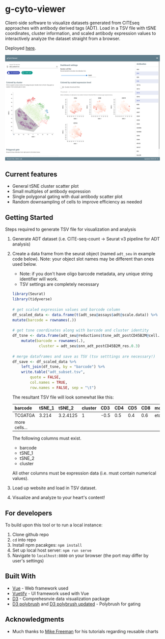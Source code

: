# g-cyto-viewer

Client-side software to visualize datasets generated from CITEseq approaches with antibody derived tags (ADT). Load in a TSV file with tSNE coordinates, cluster information, and scaled antibody expression values to interactively analyze the dataset straight from a browser.

Deployed [here](https://wuv21.github.io/g-cyto-viewer/).

![screenshot of website](img/screenshot.png)

## Current features
- General tSNE cluster scatter plot
- Small multiples of antibody expression
- Single polygonal gating with dual antibody scatter plot
- Random downsampling of cells to improve efficiency as needed

## Getting Started

Steps required to generate TSV file for visualization and analysis

1. Generate ADT dataset (i.e. CITE-seq-count -> Seurat v3 pipeline for ADT analysis)
2. Create a data frame from the seurat object (named `adt_seu` in example code below). Note: your object slot names may be different than ones used below.
    - Note: if you don't have oligo barcode metadata, any unique string identifier will work.
    - TSV settings are completely necessary

    ```r
    library(Seurat)
    library(tidyverse)
    
    # get scaled expression values and barcode column
    df_scaled_data <- data.frame(t(adt_seu@assays$adt@scale.data)) %>%
    mutate(barcode = rownames(.))

    # get tsne coordinates along with barcode and cluster identity
    df_tsne <- data.frame(adt_seu@reductions$tsne_adt_postCD45B2M@cell.embeddings) %>%
        mutate(barcode = rownames(.),
                cluster = adt_seu$snn_adt_postCD45B2M_res.0.3)

    # merge dataframes and save as TSV (tsv setttings are necessary!)
    df_save <- df_scaled_data %>%
        left_join(df_tsne, by = "barcode") %>%
        write.table("adt_subset.tsv",
            quote = FALSE,
            col.names = TRUE,
            row.names = FALSE, sep = "\t")
    ````

    The resultant TSV file will look somewhat like this:

    barcode | tSNE_1 | tSNE_2 | cluster | CD3 | CD4 | CD5 | CD8 | more_markers
    --- | --- | --- | --- | --- | --- | --- | --- | --- 
    TCGATGA | 3.214 | 3.2.4125 | 1 | -0.5 | 0.5 | 0.4 | 0.6 | etc...
    more cells... | | | | | | | 

    The following columns must exist.
    - barcode
    - tSNE_1
    - tSNE_2
    - cluster

    All other columns must be expression data (i.e. must contain numerical values).

3. Load up website and load in TSV dataset.
4. Visualize and analyze to your heart's content!

## For developers
To build upon this tool or to run a local instance:
1. Clone github repo
2. `cd` into repo
3. Install npm pacakges: `npm install`
4. Set up local host server: `npm run serve`
5. Navigate to `localhost:8080` on your browser (the port may differ by user's settings)

## Built With

* [Vue](https://vuejs.org/) - Web framework used
* [Vuetify](https://vuetifyjs.com/en/) - UI framework used with Vue
* [D3](https://d3js.org/) - Comprehesnvie data visualization package
* [D3 polybrush](https://gist.github.com/gtb104/3667340) and [D3 polybrush updated](http://bl.ocks.org/junwang23/bfcf242c09f0aaa0d6a27cdc84285a8e) - Polybrush for gating

## Acknowledgments

* Much thanks to [Mike Freeman](https://info474-s17.github.io/book/d3-reusability.html) for his tutorials regarding reusable charts
